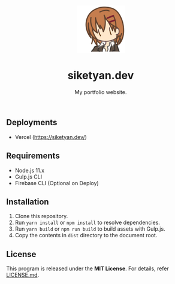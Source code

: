 <p align="center">
  <img src="src/assets/master.svg" alt="Icon" width="128" height="128">
</p>

<h1 align="center">siketyan.dev</h1>

<p align="center">
</p>

<p align="center">
  My portfolio website.
</p>

<br>

## Deployments
- Vercel (https://siketyan.dev/)

## Requirements
- Node.js 11.x
- Gulp.js CLI
- Firebase CLI (Optional on Deploy)

## Installation
1. Clone this repository.
2. Run `yarn install` or `npm install` to resolve dependencies.
3. Run `yarn build` or `npm run build` to build assets with Gulp.js.
4. Copy the contents in `dist` directory to the document root.

## License
This program is released under the **MIT License**.
For details, refer [LICENSE.md](LICENSE.md).
